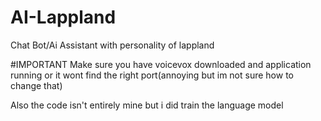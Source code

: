 # AI-Lappland
Chat Bot/Ai Assistant with personality of lappland

#IMPORTANT
Make sure you have voicevox downloaded and application running or it wont find the right port(annoying but im not sure how to change that)

Also the code isn't entirely mine but i did train the language model

